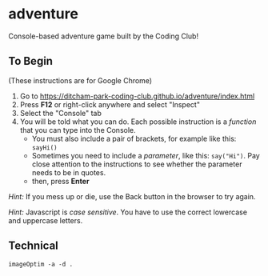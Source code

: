 # adventure
Console-based adventure game built by the Coding Club!

## To Begin
(These instructions are for Google Chrome)
1. Go to https://ditcham-park-coding-club.github.io/adventure/index.html
1. Press **F12** or right-click anywhere and select "Inspect"
1. Select the "Console" tab
1. You will be told what you can do. Each possible instruction is a _function_ that you can type into the Console.
   * You must also include a pair of brackets, for example like this: `sayHi()`
   * Sometimes you need to include a _parameter_, like this: `say("Hi")`. Pay close attention to the instructions to see whether the parameter needs to be in quotes.
   * then, press **Enter**

_Hint:_ If you mess up or die, use the Back button in the browser to try again.

_Hint:_ Javascript is _case sensitive_. You have to use the correct lowercase and uppercase letters.

## Technical
`imageOptim -a -d .`
